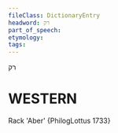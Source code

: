 ```yaml
---
fileClass: DictionaryEntry
headword: רק
part_of_speech: 
etymology: 
tags: 
---
```

רק

WESTERN
========

Rack 'Aber' {PhilogLottus 1733}